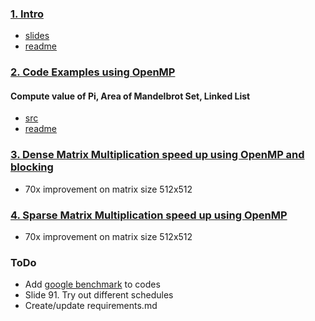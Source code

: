 ### [1. Intro](./slides)
* [slides](./slides/Intro_To_OpenMP_Mattson.pdf)
* [readme](./slides)

### [2. Code Examples using OpenMP](./Code)
#### Compute value of Pi, Area of Mandelbrot Set, Linked List
* [src](./Code/src)
* [readme](./Code)

### [3. Dense Matrix Multiplication speed up using OpenMP and blocking](./Dense_MatMul_OpenMP)
  * 70x improvement on matrix size 512x512
### [4. Sparse Matrix Multiplication speed up using OpenMP](./Sparse_MatMul_OpenMP)
  * 70x improvement on matrix size 512x512

### ToDo
* Add [google benchmark](https://github.com/google/benchmark) to codes
* Slide 91. Try out different schedules
* Create/update requirements.md
